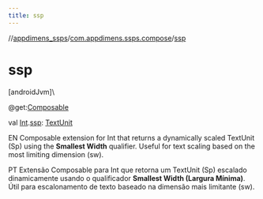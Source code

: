 ```yaml
---
title: ssp
---
```

//[appdimens_ssps](../../index.html)/[com.appdimens.ssps.compose](index.html)/[ssp](ssp.html)



# ssp



[androidJvm]\




@get:[Composable](https://developer.android.com/reference/kotlin/androidx/compose/runtime/Composable.html)



val [Int](https://kotlinlang.org/api/core/kotlin-stdlib/kotlin/-int/index.html).[ssp](ssp.html): [TextUnit](https://developer.android.com/reference/kotlin/androidx/compose/ui/unit/TextUnit.html)



EN Composable extension for Int that returns a dynamically scaled TextUnit (Sp) using the **Smallest Width** qualifier. Useful for text scaling based on the most limiting dimension (sw).



PT Extensão Composable para Int que retorna um TextUnit (Sp) escalado dinamicamente usando o qualificador **Smallest Width (Largura Mínima)**. Útil para escalonamento de texto baseado na dimensão mais limitante (sw).



